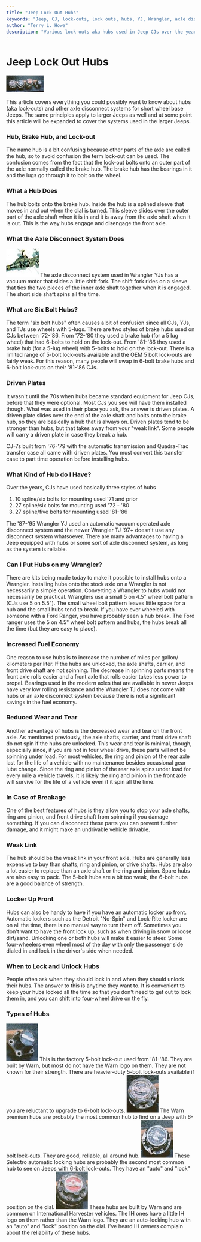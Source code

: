 ```yaml
---
title: "Jeep Lock Out Hubs"
keywords: "Jeep, CJ, lock-outs, lock outs, hubs, YJ, Wrangler, axle disconnect"
author: "Terry L. Howe"
description: "Various lock-outs aka hubs used in Jeep CJs over the years.  This article covers basic hub FAQs and Spline and bolt counts.  It also covers axle disconnect system used in Wranglers."
---
```

# Jeep Lock Out Hubs

[![hubs](/images/axle/hubs_.jpg)](/images/axle/hubs.jpg) 

This article covers everything you could possibly want to know about hubs (aka lock-outs) and other axle disconnect systems for short wheel base Jeeps. The same principles apply to larger Jeeps as well and at some point this article will be expanded to cover the systems used in the larger Jeeps. 

### Hub, Brake Hub, and Lock-out

The name hub is a bit confusing because other parts of the axle are called the hub, so to avoid confusion the term lock-out can be used. The confusion comes from the fact that the lock-out bolts onto an outer part of the axle normally called the brake hub. The brake hub has the bearings in it and the lugs go through it to bolt on the wheel.

### What a Hub Does

The hub bolts onto the brake hub. Inside the hub is a splined sleeve that moves in and out when the dial is turned. This sleeve slides over the outer part of the axle shaft when it is in and it is away from the axle shaft when it is out. This is the way hubs engage and disengage the front axle.

### What the Axle Disconnect System Does

[![Data 30 vacuum](/images/axle/d30vac_.jpg)](/images/axle/d30vac.jpg) The axle disconnect system used in Wrangler YJs has a vacuum motor that slides a little shift fork. The shift fork rides on a sleeve that ties the two pieces of the inner axle shaft together when it is engaged. The short side shaft spins all the time. 

### What are Six Bolt Hubs?

The term "six bolt hubs" often causes a bit of confusion since all CJs, YJs, and TJs use wheels with 5-lugs. There are two styles of brake hubs used on CJs between '72-'86. From '72-'80 they used a brake hub (for a 5 lug wheel) that had 6-bolts to hold on the lock-out. From '81-'86 they used a brake hub (for a 5-lug wheel) with 5-bolts to hold on the lock-out. There is a limited range of 5-bolt lock-outs available and the OEM 5 bolt lock-outs are fairly weak. For this reason, many people will swap in 6-bolt brake hubs and 6-bolt lock-outs on their '81-'86 CJs.

### Driven Plates

It wasn't until the 70s when hubs became standard equipment for Jeep CJs, before that they were optional. Most CJs you see will have them installed though. What was used in their place you ask, the answer is driven plates. A driven plate slides over the end of the axle shaft and bolts onto the brake hub, so they are basically a hub that is always on. Driven plates tend to be stronger than hubs, but that takes away from your "weak link". Some people will carry a driven plate in case they break a hub.

CJ-7s built from '76-'79 with the automatic transmission and Quadra-Trac transfer case all came with driven plates. You must convert this transfer case to part time operation before installing hubs.

### What Kind of Hub do I Have?

Over the years, CJs have used basically three styles of hubs 

  1. 10 spline/six bolts for mounting used '71 and prior
  2. 27 spline/six bolts for mounting used '72 - '80 
  3. 27 spline/five bolts for mounting used '81-'86

The '87-'95 Wrangler YJ used an automatic vacuum operated axle disconnect system and the newer Wrangler TJ '97+ doesn't use any disconnect system whatsoever. There are many advantages to having a Jeep equipped with hubs or some sort of axle disconnect system, as long as the system is reliable.

### Can I Put Hubs on my Wrangler?

There are kits being made today to make it possible to install hubs onto a Wrangler. Installing hubs onto the stock axle on a Wrangler is not necessarily a simple operation. Converting a Wrangler to hubs would not necessarily be practical. Wranglers use a small 5 on 4.5" wheel bolt pattern (CJs use 5 on 5.5"). The small wheel bolt pattern leaves little space for a hub and the small hubs tend to break. If you have ever wheeled with someone with a Ford Ranger, you have probably seen a hub break. The Ford ranger uses the 5 on 4.5" wheel bolt pattern and hubs, the hubs break all the time (but they are easy to place). 

### Increased Fuel Economy

One reason to use hubs is to increase the number of miles per gallon/ kilometers per liter. If the hubs are unlocked, the axle shafts, carrier, and front drive shaft are not spinning. The decrease in spinning parts means the front axle rolls easier and a front axle that rolls easier takes less power to propel. Bearings used in the modern axles that are available in newer Jeeps have very low rolling resistance and the Wrangler TJ does not come with hubs or an axle disconnect system because there is not a significant savings in the fuel economy.

### Reduced Wear and Tear

Another advantage of hubs is the decreased wear and tear on the front axle. As mentioned previously, the axle shafts, carrier, and front drive shaft do not spin if the hubs are unlocked. This wear and tear is minimal, though, especially since, if you are not in four wheel drive, these parts will not be spinning under load. For most vehicles, the ring and pinion of the rear axle last for the life of a vehicle with no maintenance besides occasional gear lube change. Since the ring and pinion of the rear axle spins under load for every mile a vehicle travels, it is likely the ring and pinion in the front axle will survive for the life of a vehicle even if it spin all the time.

### In Case of Breakage

One of the best features of hubs is they allow you to stop your axle shafts, ring and pinion, and front drive shaft from spinning if you damage something. If you can disconnect these parts you can prevent further damage, and it might make an undrivable vehicle drivable. 

### Weak Link

The hub should be the weak link in your front axle. Hubs are generally less expensive to buy than shafts, ring and pinion, or drive shafts. Hubs are also a lot easier to replace than an axle shaft or the ring and pinion. Spare hubs are also easy to pack. The 5-bolt hubs are a bit too weak, the 6-bolt hubs are a good balance of strength. 

### Locker Up Front

Hubs can also be handy to have if you have an automatic locker up front. Automatic lockers such as the Detroit "No-Spin" and Lock-Rite locker are on all the time, there is no manual way to turn them off. Sometimes you don't want to have the front lock up, such as when driving in snow or loose dirt/sand. Unlocking one or both hubs will make it easier to steer. Some four-wheelers even wheel most of the day with only the passenger side dialed in and lock in the driver's side when needed.

### When to Lock and Unlock Hubs

People often ask when they should lock in and when they should unlock their hubs. The answer to this is anytime they want to. It is convenient to keep your hubs locked all the time so that you don't need to get out to lock them in, and you can shift into four-wheel drive on the fly.

### Types of Hubs

![five bolt hubs](/images/axle/hubs_5bol_.jpg) This is the factory 5-bolt lock-out used from '81-'86. They are built by Warn, but most do not have the Warn logo on them. They are not known for their strength. There are heavier-duty 5-bolt lock-outs available if you are reluctant to upgrade to 6-bolt lock-outs. ![six bolt hubs](/images/axle/hubs_warnp.jpg) The Warn premium hubs are probably the most common hub to find on a Jeep with 6-bolt lock-outs. They are good, reliable, all around hub. ![Selectro hubs](/images/axle/hubs_selectro.jpg) These Selectro automatic locking hubs are probably the second most common hub to see on Jeeps with 6-bolt lock-outs. They have an "auto" and "lock" position on the dial. ![IH automatic locking hubs](/images/axle/hubs_ihauto.jpg) These hubs are built by Warn and are common on International Harvester vehicles. The IH ones have a little IH logo on them rather than the Warn logo. They are an auto-locking hub with an "auto" and "lock" position on the dial. I've heard IH owners complain about the reliability of these hubs.